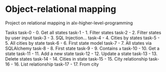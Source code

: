 # Object-relational mapping
Project on relational mapping in alx-higher-level-programming


Tasks 
	task-0 - 0. Get all states
	task-1 - 1. Filter states
	task-2 - 2. Filter states by user input
	task-3 - 3. SQL Injection...
	task-4 - 4. Cities by states
	task-5 - 5. All cities by state
	task-6 - 6. First state model
	task-7 - 7. All states via SQLAlchemy
	task-8 - 8. First state
	task-9 - 9. Contains `a`
	task-10 - 10. Get a state
	task-11 - 11. Add a new state
	task-12	- 12. Update a state
	task-13 - 13. Delete states
	task-14 - 14. Cities in state
	task-15 - 15. City relationship
	task-16 - 16. List relationship
	task-17 - 17. From city

